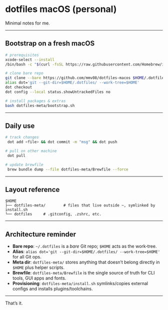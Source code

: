 # dotfiles macOS (personal)

Minimal notes for me.

---

## Bootstrap on a fresh macOS

```bash
# prerequisites
xcode-select --install
/bin/bash -c "$(curl -fsSL https://raw.githubusercontent.com/Homebrew/install/HEAD/install.sh)"

# clone bare repo
git clone --bare https://github.com/mmv08/dotfiles-macos $HOME/.dotfiles
alias dot='git --git-dir=$HOME/.dotfiles/ --work-tree=$HOME'
dot checkout
dot config --local status.showUntrackedFiles no

# install packages & extras
bash dotfiles-meta/bootstrap.sh
```

---

## Daily use

```bash
# track changes
 dot add <file> && dot commit -m "msg" && dot push

# pull on other machine
 dot pull

# update brewfile
 brew bundle dump --file dotfiles-meta/Brewfile --force
```

---

## Layout reference

```
$HOME
├── dotfiles-meta/        # files that live outside ~, symlinked by install.sh
└── dotfiles     # .gitconfig, .zshrc, etc.
```

---

## Architecture reminder

- **Bare repo**: `~/.dotfiles` is a _bare_ Git repo; `$HOME` acts as the work‑tree.
- **Alias**: `alias dot='git --git-dir=$HOME/.dotfiles/ --work-tree=$HOME'` for all Git ops.
- **Meta dir**: `dotfiles-meta/` stores anything that doesn’t belong directly in `$HOME` plus helper scripts.
- **Brewfile**: `dotfiles-meta/Brewfile` is the single source of truth for CLI tools, GUI apps and fonts.
- **Provisioning**: `dotfiles-meta/install.sh` symlinks/copies external configs and installs plugins/toolchains.

---

That’s it.
